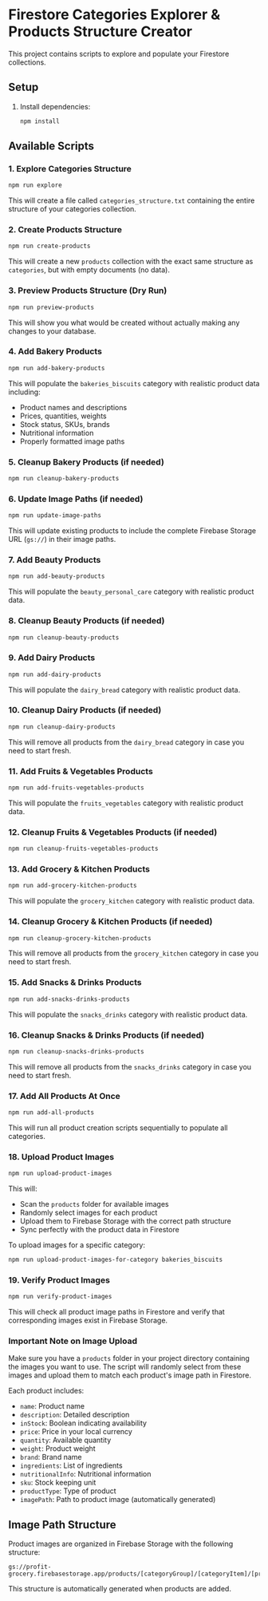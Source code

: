 # Firestore Categories Explorer & Products Structure Creator

This project contains scripts to explore and populate your Firestore collections.

## Setup

1. Install dependencies:
   ```bash
   npm install
   ```

## Available Scripts

### 1. Explore Categories Structure
```bash
npm run explore
```
This will create a file called `categories_structure.txt` containing the entire structure of your categories collection.

### 2. Create Products Structure
```bash
npm run create-products
```
This will create a new `products` collection with the exact same structure as `categories`, but with empty documents (no data).

### 3. Preview Products Structure (Dry Run)
```bash
npm run preview-products
```
This will show you what would be created without actually making any changes to your database.

### 4. Add Bakery Products
```bash
npm run add-bakery-products
```
This will populate the `bakeries_biscuits` category with realistic product data including:
- Product names and descriptions
- Prices, quantities, weights
- Stock status, SKUs, brands
- Nutritional information
- Properly formatted image paths

### 5. Cleanup Bakery Products (if needed)
```bash
npm run cleanup-bakery-products
```
### 6. Update Image Paths (if needed)
```bash
npm run update-image-paths
```
This will update existing products to include the complete Firebase Storage URL (`gs://`) in their image paths.

### 7. Add Beauty Products
```bash
npm run add-beauty-products
```
This will populate the `beauty_personal_care` category with realistic product data.

### 8. Cleanup Beauty Products (if needed)
```bash
npm run cleanup-beauty-products
```
### 9. Add Dairy Products
```bash
npm run add-dairy-products
```
This will populate the `dairy_bread` category with realistic product data.

### 10. Cleanup Dairy Products (if needed)
```bash
npm run cleanup-dairy-products
```
This will remove all products from the `dairy_bread` category in case you need to start fresh.

### 11. Add Fruits & Vegetables Products
```bash
npm run add-fruits-vegetables-products
```
This will populate the `fruits_vegetables` category with realistic product data.

### 12. Cleanup Fruits & Vegetables Products (if needed)
```bash
npm run cleanup-fruits-vegetables-products
```
### 13. Add Grocery & Kitchen Products
```bash
npm run add-grocery-kitchen-products
```
This will populate the `grocery_kitchen` category with realistic product data.

### 14. Cleanup Grocery & Kitchen Products (if needed)
```bash
npm run cleanup-grocery-kitchen-products
```
This will remove all products from the `grocery_kitchen` category in case you need to start fresh.

### 15. Add Snacks & Drinks Products
```bash
npm run add-snacks-drinks-products
```
This will populate the `snacks_drinks` category with realistic product data.

### 16. Cleanup Snacks & Drinks Products (if needed)
```bash
npm run cleanup-snacks-drinks-products
```
This will remove all products from the `snacks_drinks` category in case you need to start fresh.

### 17. Add All Products At Once
```bash
npm run add-all-products
```
This will run all product creation scripts sequentially to populate all categories.

### 18. Upload Product Images
```bash
npm run upload-product-images
```
This will:
- Scan the `products` folder for available images
- Randomly select images for each product
- Upload them to Firebase Storage with the correct path structure
- Sync perfectly with the product data in Firestore

To upload images for a specific category:
```bash
npm run upload-product-images-for-category bakeries_biscuits
```

### 19. Verify Product Images
```bash
npm run verify-product-images
```
This will check all product image paths in Firestore and verify that corresponding images exist in Firebase Storage.

### Important Note on Image Upload
Make sure you have a `products` folder in your project directory containing the images you want to use. The script will randomly select from these images and upload them to match each product's image path in Firestore.

Each product includes:
- `name`: Product name
- `description`: Detailed description
- `inStock`: Boolean indicating availability
- `price`: Price in your local currency
- `quantity`: Available quantity
- `weight`: Product weight
- `brand`: Brand name
- `ingredients`: List of ingredients
- `nutritionalInfo`: Nutritional information
- `sku`: Stock keeping unit
- `productType`: Type of product
- `imagePath`: Path to product image (automatically generated)

## Image Path Structure

Product images are organized in Firebase Storage with the following structure:
```
gs://profit-grocery.firebasestorage.app/products/[categoryGroup]/[categoryItem]/[productID]/image.png
```

This structure is automatically generated when products are added.
